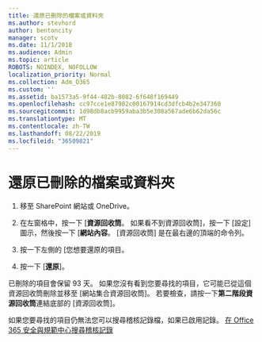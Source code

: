 ```yaml
---
title: 還原已刪除的檔案或資料夾
ms.author: stevhord
author: bentoncity
manager: scotv
ms.date: 11/1/2018
ms.audience: Admin
ms.topic: article
ROBOTS: NOINDEX, NOFOLLOW
localization_priority: Normal
ms.collection: Adm_O365
ms.custom: ''
ms.assetid: ba1573a5-9f44-482b-8082-6f648f169449
ms.openlocfilehash: cc97cce1e87982c00167914cd3dfcb4b2e347360
ms.sourcegitcommit: 1d98db8acb9959aba3b5e308a567ade6b62da56c
ms.translationtype: MT
ms.contentlocale: zh-TW
ms.lasthandoff: 08/22/2019
ms.locfileid: "36509821"
---
```

# <a name="restore-a-deleted-file-or-folder"></a>還原已刪除的檔案或資料夾

1. 移至 SharePoint 網站或 OneDrive。
    
2. 在左窗格中，按一下 [**資源回收筒**。 如果看不到資源回收筒]，按一下 [設定] 圖示，然後按一下 [**網站內容**。 [資源回收筒] 是在最右邊的頂端的命令列。
    
3. 按一下左側的 [您想要還原的項目。
    
4. 按一下 [**還原**]。
    
已刪除的項目會保留 93 天。 如果您沒有看到您要尋找的項目，它可能已從這個資源回收筒刪除並移至 [網站集合資源回收筒]。 若要檢查，請按一下**第二階段資源回收筒**連結底部的 [資源回收筒]。 
  
如果您要尋找的項目仍無法您可以搜尋稽核記錄檔，如果已啟用記錄。 [在 Office 365 安全與規範中心搜尋稽核記錄](https://support.office.com/article/0d4d0f35-390b-4518-800e-0c7ec95e946c.aspx)
  


